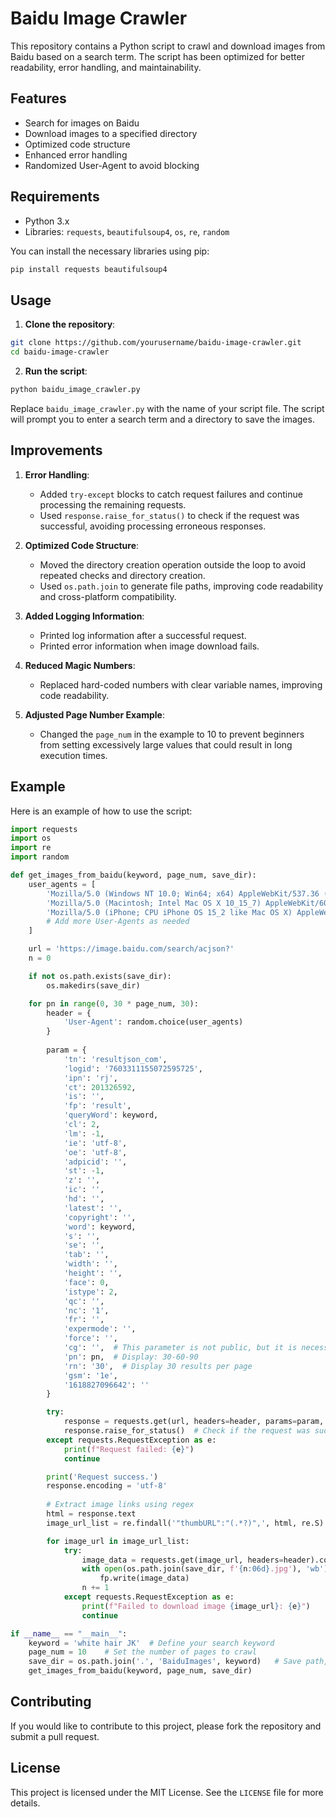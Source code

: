 
# Baidu Image Crawler

This repository contains a Python script to crawl and download images from Baidu based on a search term. The script has been optimized for better readability, error handling, and maintainability.

## Features

- Search for images on Baidu
- Download images to a specified directory
- Optimized code structure
- Enhanced error handling
- Randomized User-Agent to avoid blocking

## Requirements

- Python 3.x
- Libraries: `requests`, `beautifulsoup4`, `os`, `re`, `random`

You can install the necessary libraries using pip:

```bash
pip install requests beautifulsoup4
```

## Usage

1. **Clone the repository**:

```bash
git clone https://github.com/yourusername/baidu-image-crawler.git
cd baidu-image-crawler
```

2. **Run the script**:

```bash
python baidu_image_crawler.py
```

Replace `baidu_image_crawler.py` with the name of your script file. The script will prompt you to enter a search term and a directory to save the images.

## Improvements

1. **Error Handling**:
   - Added `try-except` blocks to catch request failures and continue processing the remaining requests.
   - Used `response.raise_for_status()` to check if the request was successful, avoiding processing erroneous responses.

2. **Optimized Code Structure**:
   - Moved the directory creation operation outside the loop to avoid repeated checks and directory creation.
   - Used `os.path.join` to generate file paths, improving code readability and cross-platform compatibility.

3. **Added Logging Information**:
   - Printed log information after a successful request.
   - Printed error information when image download fails.

4. **Reduced Magic Numbers**:
   - Replaced hard-coded numbers with clear variable names, improving code readability.

5. **Adjusted Page Number Example**:
   - Changed the `page_num` in the example to 10 to prevent beginners from setting excessively large values that could result in long execution times.

## Example

Here is an example of how to use the script:

```python
import requests
import os
import re
import random

def get_images_from_baidu(keyword, page_num, save_dir):
    user_agents = [
        'Mozilla/5.0 (Windows NT 10.0; Win64; x64) AppleWebKit/537.36 (KHTML, like Gecko) Chrome/126.0.0.0 Safari/537.36',
        'Mozilla/5.0 (Macintosh; Intel Mac OS X 10_15_7) AppleWebKit/605.1.15 (KHTML, like Gecko) Version/15.2 Safari/605.1.15',
        'Mozilla/5.0 (iPhone; CPU iPhone OS 15_2 like Mac OS X) AppleWebKit/605.1.15 (KHTML, like Gecko) Version/15.2 Mobile/15E148 Safari/605.1.15',
        # Add more User-Agents as needed
    ]

    url = 'https://image.baidu.com/search/acjson?'
    n = 0

    if not os.path.exists(save_dir):
        os.makedirs(save_dir)

    for pn in range(0, 30 * page_num, 30):
        header = {
            'User-Agent': random.choice(user_agents)
        }
        
        param = {
            'tn': 'resultjson_com',
            'logid': '7603311155072595725',
            'ipn': 'rj',
            'ct': 201326592,
            'is': '',
            'fp': 'result',
            'queryWord': keyword,
            'cl': 2,
            'lm': -1,
            'ie': 'utf-8',
            'oe': 'utf-8',
            'adpicid': '',
            'st': -1,
            'z': '',
            'ic': '',
            'hd': '',
            'latest': '',
            'copyright': '',
            'word': keyword,
            's': '',
            'se': '',
            'tab': '',
            'width': '',
            'height': '',
            'face': 0,
            'istype': 2,
            'qc': '',
            'nc': '1',
            'fr': '',
            'expermode': '',
            'force': '',
            'cg': '',  # This parameter is not public, but it is necessary
            'pn': pn,  # Display: 30-60-90
            'rn': '30',  # Display 30 results per page
            'gsm': '1e',
            '1618827096642': ''
        }

        try:
            response = requests.get(url, headers=header, params=param, proxies=None)
            response.raise_for_status()  # Check if the request was successful
        except requests.RequestException as e:
            print(f"Request failed: {e}")
            continue

        print('Request success.')
        response.encoding = 'utf-8'
        
        # Extract image links using regex
        html = response.text
        image_url_list = re.findall('"thumbURL":"(.*?)",', html, re.S)

        for image_url in image_url_list:
            try:
                image_data = requests.get(image_url, headers=header).content
                with open(os.path.join(save_dir, f'{n:06d}.jpg'), 'wb') as fp:
                    fp.write(image_data)
                n += 1
            except requests.RequestException as e:
                print(f"Failed to download image {image_url}: {e}")
                continue

if __name__ == "__main__":
    keyword = 'white hair JK'  # Define your search keyword
    page_num = 10    # Set the number of pages to crawl
    save_dir = os.path.join('.', 'BaiduImages', keyword)   # Save path, folder + keyword name
    get_images_from_baidu(keyword, page_num, save_dir)
```

## Contributing

If you would like to contribute to this project, please fork the repository and submit a pull request.

## License

This project is licensed under the MIT License. See the `LICENSE` file for more details.

